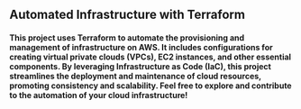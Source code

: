 ## Automated Infrastructure with Terraform
  
#### This project uses Terraform to automate the provisioning and management of infrastructure on AWS. It includes configurations for creating virtual private clouds (VPCs), EC2 instances, and other essential components. By leveraging Infrastructure as Code (IaC), this project streamlines the deployment and maintenance of cloud resources, promoting consistency and scalability. Feel free to explore and contribute to the automation of your cloud infrastructure!
